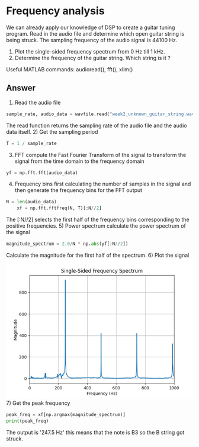 # Frequency analysis
We can already apply our knowledge of DSP to create a guitar tuning program. Read in the audio file and determine which open guitar string is being struck. The sampling frequency of the audio signal is 44100 Hz.

1. Plot the single-sided frequency spectrum from 0 Hz till 1 kHz.
2. Determine the frequency of the guitar string. Which string is it ?

Useful MATLAB commands: audioread(), fft(), xlim()

## Answer
1) Read the audio file
```python
sample_rate, audio_data = wavfile.read("week2_unknown_guitar_string.wav")
```
The read function returns the sampling rate of the audio file and the audio data itself. 
2) Get the sampling period
```python
T = 1 / sample_rate
```
3) FFT compute the Fast Fourier Transform of the signal to transform the signal from the time domain to the frequency domain 
````python
yf = np.fft.fft(audio_data)
````
4) Frequency bins first calculating the number of samples in the signal and then generate the frequency bins for the FFT output 
````python
N = len(audio_data)
    xf = np.fft.fftfreq(N, T)[:N//2]
````
The [:N//2] selects the first half of the frequency bins corresponding to the positive frequencies. 
5) Power spectrum calculate the power spectrum of the signal
````python
magnitude_spectrum = 2.0/N * np.abs(yf[:N//2])
````
Calculate the magnitude for the first half of the spectrum. 
6) Plot the signal
![FrequencyAnalysisPlot.png](Plots/FrequencyAnalysisPlot.png)
7) Get the peak frequency
````python
peak_freq = xf[np.argmax(magnitude_spectrum)]
print(peak_freq)
````
The output is '247.5 Hz' this means that the note is B3 so the B string got struck. 